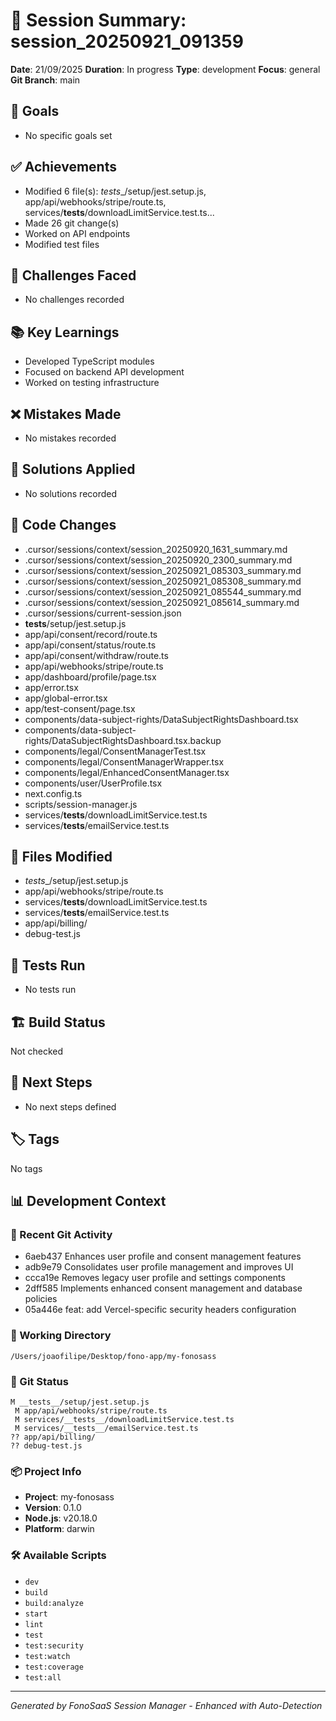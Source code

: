 # 🧠 Session Summary: session_20250921_091359

**Date**: 21/09/2025
**Duration**: In progress
**Type**: development
**Focus**: general
**Git Branch**: main

## 🎯 Goals
- No specific goals set

## ✅ Achievements
- Modified 6 file(s): _tests__/setup/jest.setup.js, app/api/webhooks/stripe/route.ts, services/__tests__/downloadLimitService.test.ts...
- Made 26 git change(s)
- Worked on API endpoints
- Modified test files

## 🚧 Challenges Faced
- No challenges recorded

## 📚 Key Learnings
- Developed TypeScript modules
- Focused on backend API development
- Worked on testing infrastructure

## ❌ Mistakes Made
- No mistakes recorded

## 🔧 Solutions Applied
- No solutions recorded

## 📝 Code Changes
- .cursor/sessions/context/session_20250920_1631_summary.md
- .cursor/sessions/context/session_20250920_2300_summary.md
- .cursor/sessions/context/session_20250921_085303_summary.md
- .cursor/sessions/context/session_20250921_085308_summary.md
- .cursor/sessions/context/session_20250921_085544_summary.md
- .cursor/sessions/context/session_20250921_085614_summary.md
- .cursor/sessions/current-session.json
- __tests__/setup/jest.setup.js
- app/api/consent/record/route.ts
- app/api/consent/status/route.ts
- app/api/consent/withdraw/route.ts
- app/api/webhooks/stripe/route.ts
- app/dashboard/profile/page.tsx
- app/error.tsx
- app/global-error.tsx
- app/test-consent/page.tsx
- components/data-subject-rights/DataSubjectRightsDashboard.tsx
- components/data-subject-rights/DataSubjectRightsDashboard.tsx.backup
- components/legal/ConsentManagerTest.tsx
- components/legal/ConsentManagerWrapper.tsx
- components/legal/EnhancedConsentManager.tsx
- components/user/UserProfile.tsx
- next.config.ts
- scripts/session-manager.js
- services/__tests__/downloadLimitService.test.ts
- services/__tests__/emailService.test.ts

## 📁 Files Modified
- _tests__/setup/jest.setup.js
- app/api/webhooks/stripe/route.ts
- services/__tests__/downloadLimitService.test.ts
- services/__tests__/emailService.test.ts
- app/api/billing/
- debug-test.js

## 🧪 Tests Run
- No tests run

## 🏗️ Build Status
Not checked

## 🚀 Next Steps
- No next steps defined

## 🏷️ Tags
No tags

## 📊 Development Context

### 🔄 Recent Git Activity
- 6aeb437 Enhances user profile and consent management features
- adb9e79 Consolidates user profile management and improves UI
- ccca19e Removes legacy user profile and settings components
- 2dff585 Implements enhanced consent management and database policies
- 05a446e feat: add Vercel-specific security headers configuration

### 📂 Working Directory
`/Users/joaofilipe/Desktop/fono-app/my-fonosass`

### 🌿 Git Status
```
M __tests__/setup/jest.setup.js
 M app/api/webhooks/stripe/route.ts
 M services/__tests__/downloadLimitService.test.ts
 M services/__tests__/emailService.test.ts
?? app/api/billing/
?? debug-test.js
```

### 📦 Project Info
- **Project**: my-fonosass
- **Version**: 0.1.0
- **Node.js**: v20.18.0
- **Platform**: darwin

### 🛠️ Available Scripts
- `dev`
- `build`
- `build:analyze`
- `start`
- `lint`
- `test`
- `test:security`
- `test:watch`
- `test:coverage`
- `test:all`


---
*Generated by FonoSaaS Session Manager - Enhanced with Auto-Detection*
